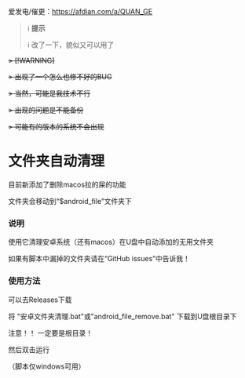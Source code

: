 爱发电/催更：https://afdian.com/a/QUAN_GE

> &#x2139;&#xfe0f; **提示**
> 
> &#x2139;&#xfe0f; 改了一下，貌似又可以用了

~~> [!WARNING]~~

~~> 出现了一个怎么也修不好的BUG~~

~~> 当然，可能是我技术不行~~

~~> 出现的问题是不能备份~~

~~> 可能有的版本的系统不会出现~~

# 文件夹自动清理

目前新添加了删除macos拉的屎的功能

文件夹会移动到“$android_file”文件夹下

### 说明

使用它清理安卓系统（还有macos）在U盘中自动添加的无用文件夹

如果有脚本中漏掉的文件夹请在“GitHub issues”中告诉我！

### 使用方法

可以去Releases下载

将 "安卓文件夹清理.bat"或"android_file_remove.bat" 下载到U盘根目录下

注意！！  一定要是根目录！

然后双击运行

（脚本仅windows可用）
